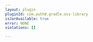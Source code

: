 ```yaml
---
layout: plugin
pluginId: com.auth0.gradle.oss-library
isJarAvailable: true
error: NONE
violations: []

---
```


